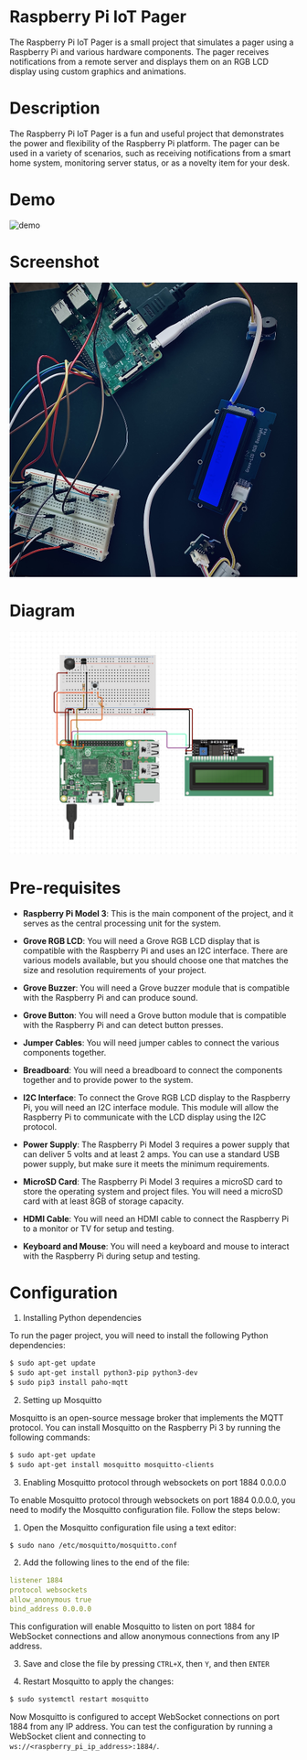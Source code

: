# Raspberry Pi IoT Pager

The Raspberry Pi IoT Pager is a small project that simulates a pager using a Raspberry Pi and various hardware components. The pager receives notifications from a remote server and displays them on an RGB LCD display using custom graphics and animations.

# Description

The Raspberry Pi IoT Pager is a fun and useful project that demonstrates the power and flexibility of the Raspberry Pi platform. The pager can be used in a variety of scenarios, such as receiving notifications from a smart home system, monitoring server status, or as a novelty item for your desk.

# Demo

![demo](./demo.gif)

# Screenshot

![screenshot](./screenshot.jpg)

# Diagram

![diagram](./diagram.png)

# Pre-requisites

- **Raspberry Pi Model 3**: This is the main component of the project, and it serves as the central processing unit for the system.

- **Grove RGB LCD**: You will need a Grove RGB LCD display that is compatible with the Raspberry Pi and uses an I2C interface. There are various models available, but you should choose one that matches the size and resolution requirements of your project.

- **Grove Buzzer**: You will need a Grove buzzer module that is compatible with the Raspberry Pi and can produce sound.

- **Grove Button**: You will need a Grove button module that is compatible with the Raspberry Pi and can detect button presses.

- **Jumper Cables**: You will need jumper cables to connect the various components together.

- **Breadboard**: You will need a breadboard to connect the components together and to provide power to the system.

- **I2C Interface**: To connect the Grove RGB LCD display to the Raspberry Pi, you will need an I2C interface module. This module will allow the Raspberry Pi to communicate with the LCD display using the I2C protocol.

- **Power Supply**: The Raspberry Pi Model 3 requires a power supply that can deliver 5 volts and at least 2 amps. You can use a standard USB power supply, but make sure it meets the minimum requirements.

- **MicroSD Card**: The Raspberry Pi Model 3 requires a microSD card to store the operating system and project files. You will need a microSD card with at least 8GB of storage capacity.

- **HDMI Cable**: You will need an HDMI cable to connect the Raspberry Pi to a monitor or TV for setup and testing.

- **Keyboard and Mouse**: You will need a keyboard and mouse to interact with the Raspberry Pi during setup and testing.

# Configuration

1. Installing Python dependencies

To run the pager project, you will need to install the following Python dependencies:

```bash
$ sudo apt-get update
$ sudo apt-get install python3-pip python3-dev
$ sudo pip3 install paho-mqtt
```

2. Setting up Mosquitto

Mosquitto is an open-source message broker that implements the MQTT protocol. You can install Mosquitto on the Raspberry Pi 3 by running the following commands:

```bash
$ sudo apt-get update
$ sudo apt-get install mosquitto mosquitto-clients
```

3. Enabling Mosquitto protocol through websockets on port 1884 0.0.0.0

To enable Mosquitto protocol through websockets on port 1884 0.0.0.0, you need to modify the Mosquitto configuration file. Follow the steps below:

1. Open the Mosquitto configuration file using a text editor:

```
$ sudo nano /etc/mosquitto/mosquitto.conf
```

2. Add the following lines to the end of the file:

```yaml
listener 1884
protocol websockets
allow_anonymous true
bind_address 0.0.0.0
```

This configuration will enable Mosquitto to listen on port 1884 for WebSocket connections and allow anonymous connections from any IP address.

3. Save and close the file by pressing `CTRL+X`, then `Y`, and then `ENTER`

4. Restart Mosquitto to apply the changes:

```bash
$ sudo systemctl restart mosquitto
```

Now Mosquitto is configured to accept WebSocket connections on port 1884 from any IP address. You can test the configuration by running a WebSocket client and connecting to `ws://<raspberry_pi_ip_address>:1884/`.
